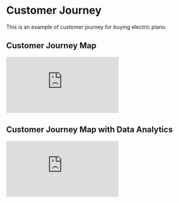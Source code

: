# Customer Journey

This is an example of customer journey for buying electric piano.

## Customer Journey Map
![](https://github.com/PawarutK/BADS7105/blob/2784f2f65251481487feedbd53920c1d3ef27323/HW%2004/CJ%2001.pdf)

## Customer Journey Map with Data Analytics
![](https://github.com/PawarutK/BADS7105/blob/a864cb0e92f5ecb99656f19cc10b75471b3d2ca8/HW%2004/CJ%2002.pdf)
